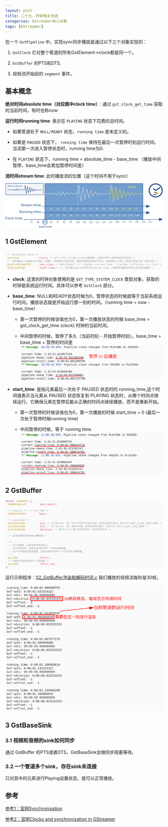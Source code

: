```yaml
---
layout: post
title: 二十七、时钟相关总结
categories: GStreamer核心对象
tags: [GStreamer]
---
```




在一个 `GstPipeline` 中，实现sync同步播放是通过以下三个对象实现的：

1. `GstClock` 它对整个管道的所有GstElement->clock都是同一个。

2. `GstBuffer` 的PTS和DTS.

3. 视频流开始前的 `segment` 事件。

## 基本概念

**绝对时间absolute time（对应图中clock time）**: 通过 `gst_clock_get_time` 获取的当前时间，有时也称now


**运行时间running time**: 表示在 `PLAYING` 状态下花费的总时间。

- 如果管道处于 `NULL/READY` 状态，`running time` 是未定义的。

- 如果是 `PAUSED` 状态下， `running time` 保持在最后一次暂停时刻运行时间。当流第一次进入暂停状态时，running time为0.

- 在 `PLAYING` 状态下，running time = absolute_time - base_time （播放中间暂停，base_time会累加暂停时间差）

**流时间stream time**: 此时播放流的位置（这个时间不用于sync）

![alt text](/assets/GStreamerCoreObject/27_时钟相关总结/image/image-5.png)

## 1 GstElement

![alt text](/assets/GStreamerCoreObject/27_时钟相关总结/image/image.png)

- **clock**: 这里的时钟对象使用的是 `GST_TYPE_SYSTEM_CLOCK` 类型对象，获取的时钟是系统运行时间。具体可以参考 `GstClock` 部分。

- **base_time**: NULL和READY状态时候为0，暂停状态的时候就等于当前系统运行时间。播放状态就是开始运行那一刻的时间。（running time = now - base_time）
                 
  - 第一次暂停的时候该值也为0，第一次播放状态的时候 base_time = gst_clock_get_time (clock) 时钟的当前时间。
  
  - 中间暂停的时候，暂停了多久（当前时刻 - 开始暂停时刻）。base_time = base_time + 暂停的时间差
    ![alt text](/assets/GStreamerCoreObject/27_时钟相关总结/image/image-3.png)

- **start_time**: 是指元素最后一次处于 PAUSED 状态时的 running_time,这个时间值表示当元素从 PAUSED 状态恢复到 PLAYING 状态时，从哪个时间点继续运行。它确保元素在暂停后能从正确的时间点继续播放，而不是重新开始。
    
  - 第一次暂停的时候该值也为0，第一次播放的时候 start_time = 0 (最后一次处于暂停时候running time)
  
  - 中间暂停的时候，等于 running time.
  ![alt text](/assets/GStreamerCoreObject/27_时钟相关总结/image/image-4.png)

## 2 GstBuffer

![alt text](/assets/GStreamerCoreObject/27_时钟相关总结/image/image-1.png)

运行示例程序：[02_GstBuffer渲染和解码时间.c](/assets/GStreamerCoreObject/27_时钟相关总结/02_GstBuffer渲染和解码时间.c) 我们播放的视频流每秒是30帧。

![alt text](/assets/GStreamerCoreObject/27_时钟相关总结/image/image-2.png)

## 3 GstBaseSink

### 3.1 视频和音频的sink如何同步

通过 GstBuffer 的PTS或者DTS，GstBaseSink会做同步阻塞等待。

### 3.2 一个管道多个sink，存在sink未连接

只对其中的元素进行Playing设置状态，就可以正常播放。

## 参考

[参考1：官网Synchronisation](https://gstreamer.freedesktop.org/documentation/additional/design/synchronisation.html?gi-language=c)

[参考2：官网Clocks and synchronization in GStreamer](https://gstreamer.freedesktop.org/documentation/application-development/advanced/clocks.html?gi-language=c)
